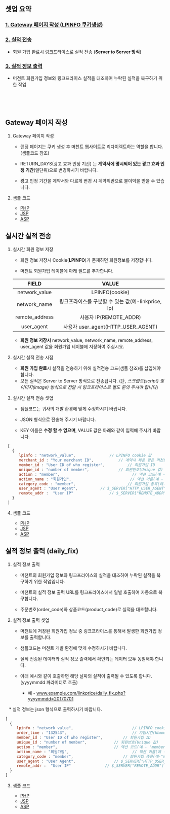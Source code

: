 ## 셋업 요약

### [1. Gateway 페이지 작성 (LPINFO 쿠키생성)](https://github.com/linkprice/MerchantSetup/tree/master/CPA#랜딩-페이지-작성)

### [2. 실적 전송](https://github.com/linkprice/MerchantSetup/tree/master/CPA#실시간-실적-전송)

* 회원 가입 완료시 링크프라이스로 실적 전송 (**Server to Server 방식**)

### [3. 실적 정보 출력](https://github.com/linkprice/MerchantSetup/tree/master/CPA#실적-정보-출력-daily_fix)

* 머천트 회원가입 정보와 링크프라이스 실적을 대조하여 누락된 실적을 복구하기 위한 작업


<br />
<br />
<br />

## Gateway 페이지 작성

1. Gateway 페이지 작성
    * 랜딩 페이지는 쿠키 생성 후 머천트 웹사이트로 리다이렉트하는 역할을 합니다. (샘플코드 참조) 
   
    * RETURN_DAYS(광고 효과 인정 기간) 는 **계약서에 명시되어 있는 광고 효과 인정 기간**(일단위)으로 변경하시기 바랍니다. 
    
    * 광고 인정 기간을 계약서와 다르게 변경 시 계약위반으로 불이익을 받을 수 있습니다.
   
2. 샘플 코드
   - [PHP](https://github.com/linkprice/MerchantSetup/blob/master/CPA/PHP/lpfront.php)
   - [JSP](https://github.com/linkprice/MerchantSetup/blob/master/CPA/JSP/lpfront.jsp)
   - [ASP](https://github.com/linkprice/MerchantSetup/blob/master/CPA/ASP/lpfront.asp)

## 실시간 실적 전송

1. 실시간 회원 정보 저장

    * 회원 정보 저장시 Cookie(**LPINFO**)가 존재하면 회원정보를 저장합니다.
   
    * 머천트 회원가입 테이블에 아래 필드를 추가합니다.

   |     FIELD      |                VALUE                |
   | :------------: | :---------------------------------: |
   | network_value  |           LPINFO(cookie)            |
   |  network_name  | 링크프라이스를 구분할 수 있는 값(예-linkprice, lp) |
   | remote_address |         사용자 IP(REMOTE_ADDR)         |
   |   user_agent   |   사용자 user_agent(HTTP_USER_AGENT)   |

    * **회원 정보 저장시** network_value, network_name, remote_address, user_agent 값을 회원가입 테이블에 저장하여 주십시요.

2. 실시간 실적 전송 시점

    * **회원 가입 완료**시 실적을 전송하기 위해 실적전송 코드(샘플 참조)를 삽입해야 합니다.
    * 모든 실적은 Server to Server 방식으로 전송됩니다. (단, *스크립트(script) 및 이미지(image) 방식으로 전달 시 링크프라이스로 별도 문의 주셔야 합니다*)

3. 실시간 실적 전송 셋업

    * 샘플코드는 귀사의 개발 환경에 맞게 수정하시기 바랍니다.
   
    * JSON 형식으로 전송해 주시기 바랍니다.
   
    * KEY 이름은 **수정 할 수 없으며**, VALUE 값은 아래와 같이 입력해 주시기 바랍니다.

  ```javascript
   [
     {
        lpinfo : "network_value",				// LPINFO cookie 값
        merchant_id : "Your merchant ID",			// 계약시 제공 받은 머천트 아이디
        member_id : "User ID of who register",	        // 회원가입 ID
        unique_id : "number of member",		        // 회원번호(Unique 값)
        action : "member",                                // 액션 코드(예 - "member", "apply")
        action_name : "회원가입",                          // 액션 이름(예 - "회원가입", "신청서 작성")
        category_code : "member",		                // 회원가입 종류(예-"member","apply")
        user_agent : "User Agent",			// $_SERVER["HTTP_USER_AGENT"]
        remote_addr :  "User IP"				// $_SERVER["REMOTE_ADDR"]
     }
   ]
   ```

4. 샘플 코드

   - [PHP](https://github.com/linkprice/MerchantSetup/blob/master/CPA/PHP/index.php)
   - [JSP](https://github.com/linkprice/MerchantSetup/blob/master/CPA/JSP/index.jsp)
   - [ASP](https://github.com/linkprice/MerchantSetup/blob/master/CPA/ASP/index.asp)

## 실적 정보 출력 (daily_fix)

1. 실적 정보 출력

    * 머천트의 회원가입 정보와 링크프라이스의 실적을 대조하여 누락된 실적을 복구하기 위한 작업입니다.
    
    * 머천트의 실적 정보 출력 URL를 링크프라이스에서 일별 호출하여 자동으로 복구합니다.
    
    * 주문번호(order_code)와 상품코드(product_code)로 실적을 대조합니다.

2. 실적 정보 출력 셋업

    * 머천트에 저장된 회원가입 정보 중 링크프라이스를 통해서 발생한 회원가입 정보를 출력합니다.
   
    * 샘플코드는 머천트 개발 환경에 맞게 수정하시기 바랍니다.
   
    * 실직 전송된 데이터와 실적 정보 출력에서 확인되는 데이터 모두 동일해야 합니다.
   
    * 아래 예시와 같이 호출하면 해당 날짜의 실적이 출력될 수 있도록 합니다.(yyyymmdd 파라미터로 호출)
      - 예 - www.example.com/linkprice/daily_fix.php?yyyymmdd=20170701
    
    * 실적 정보는 json 형식으로 출력하시기 바랍니다.

```javascript
[
  {
     lpinfo : "network_value",                          // LPINFO cookie 값
     order_time : "132543",                             // 가입시간(hhmmss)
     member_id : "User ID of who register",	        // 회원가입 ID
     unique_id : "number of member",			// 회원번호(Unique 값)
     action : "member",			                // 액션 코드(예 - "member", "apply")
     action_name : "회원가입",                            // 액션 이름(예 - "회원가입", "신청서 작성")
     category_code : "member",		                // 회원가입 종류(예-"member","apply")
     user_agent : "User Agent",			        // $_SERVER["HTTP_USER_AGENT"]
     remote_addr :  "User IP"				// $_SERVER["REMOTE_ADDR"]
  }
]
```

3. 샘플 코드

   - [PHP](https://github.com/linkprice/MerchantSetup/blob/master/CPA/PHP/daily_fix.php)
   - [JSP](https://github.com/linkprice/MerchantSetup/blob/master/CPA/JSP/daily_fix.jsp)
   - [ASP](https://github.com/linkprice/MerchantSetup/blob/master/CPA/ASP/daily_fix.asp)
